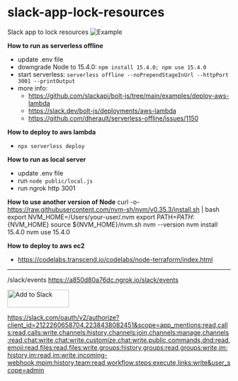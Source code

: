 # slack-app-lock-resources
Slack app to lock resources
![Example](image.png)

**How to run as serverless offline**
- update .env file
- downgrade Node to 15.4.0: ``npm install 15.4.0; npm use 15.4.0``
- start serverless: `serverless offline --noPrependStageInUrl --httpPort 3001 --printOutput`
- more info: 
  - https://github.com/slackapi/bolt-js/tree/main/examples/deploy-aws-lambda
  - https://slack.dev/bolt-js/deployments/aws-lambda
  - https://github.com/dherault/serverless-offline/issues/1150

**How to deploy to aws lambda**
- ``npx serverless deploy``

**How to run as local server**
- update .env file
- run ``node public/local.js``
- run ngrok http 3001

**How to use another version of Node**
curl -o- https://raw.githubusercontent.com/nvm-sh/nvm/v0.35.3/install.sh | bash
export NVM_HOME=/Users/your-user/.nvm
export PATH=${PATH}:${NVM_HOME}
source ${NVM_HOME}/nvm.sh
nvm --version
nvm install 15.4.0
nvm use 15.4.0

**How to deploy to aws ec2**
- https://codelabs.transcend.io/codelabs/node-terraform/index.html
---
/slack/events
https://a850d80a76dc.ngrok.io/slack/events

<a href="https://slack.com/oauth/v2/authorize?client_id=2122260658704.2238438082451&scope=app_mentions:read,calls:read,calls:write,channels:history,channels:join,channels:manage,channels:read,chat:write,chat:write.customize,chat:write.public,commands,dnd:read,emoji:read,files:read,files:write,groups:history,groups:read,groups:write,im:history,im:read,im:write,incoming-webhook,mpim:history,team:read,workflow.steps:execute,links:write&user_scope=admin"><img alt="Add to Slack" height="40" width="139" src="https://platform.slack-edge.com/img/add_to_slack.png" srcSet="https://platform.slack-edge.com/img/add_to_slack.png 1x, https://platform.slack-edge.com/img/add_to_slack@2x.png 2x" /></a>

https://slack.com/oauth/v2/authorize?client_id=2122260658704.2238438082451&scope=app_mentions:read,calls:read,calls:write,channels:history,channels:join,channels:manage,channels:read,chat:write,chat:write.customize,chat:write.public,commands,dnd:read,emoji:read,files:read,files:write,groups:history,groups:read,groups:write,im:history,im:read,im:write,incoming-webhook,mpim:history,team:read,workflow.steps:execute,links:write&user_scope=admin
